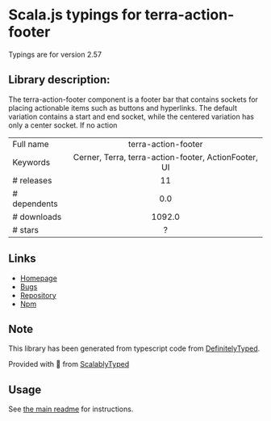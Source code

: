
# Scala.js typings for terra-action-footer

Typings are for version 2.57

## Library description:
The terra-action-footer component is a footer bar that contains sockets for placing actionable items such as buttons and hyperlinks. The default variation contains a start and end socket, while the centered variation has only a center socket. If no action

|                    |                 |
| ------------------ | :-------------: |
| Full name          | terra-action-footer |
| Keywords           | Cerner, Terra, terra-action-footer, ActionFooter, UI |
| # releases         | 11 |
| # dependents       | 0.0 |
| # downloads        | 1092.0 |
| # stars            | ? |

## Links
- [Homepage](https://github.com/cerner/terra-core#readme)
- [Bugs](https://github.com/cerner/terra-core/issues)
- [Repository](https://github.com/cerner/terra-core)
- [Npm](https://www.npmjs.com/package/terra-action-footer)
    


## Note
This library has been generated from typescript code from [DefinitelyTyped](https://definitelytyped.org).

Provided with :purple_heart: from [ScalablyTyped](https://github.com/oyvindberg/ScalablyTyped)

## Usage
See [the main readme](../../readme.md) for instructions.


